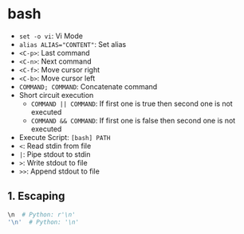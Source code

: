 # bash

- `set -o vi`: Vi Mode
- `alias ALIAS="CONTENT"`: Set alias
- `<C-p>`: Last command
- `<C-n>`: Next command
- `<C-f>`: Move cursor right
- `<C-b>`: Move cursor left
- `COMMAND; COMMAND`: Concatenate command
- Short circuit execution
    - `COMMAND || COMMAND`: If first one is true then second one is not executed
    - `COMMAND && COMMAND`: If first one is false then second one is not executed
- Execute Script: `[bash] PATH`
- `<`: Read stdin from file
- `|`: Pipe stdout to stdin
- `>`: Write stdout to file
- `>>`: Append stdout to file

## 1. Escaping

```bash
\n  # Python: r'\n'
'\n'  # Python: '\n'
```
